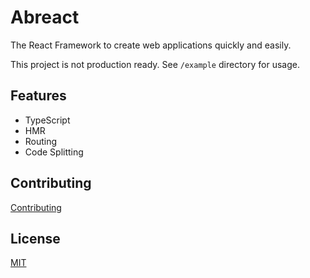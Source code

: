 # Abreact

The React Framework to create web applications quickly and easily.

This project is not production ready. See `/example` directory for usage.

## Features

- TypeScript
- HMR
- Routing
- Code Splitting

## Contributing

[Contributing](https://github.com/kik4/abreact/blob/master/CONTRIBUTING.md)

## License

[MIT](https://github.com/kik4/abreact/blob/master/LICENSE)
